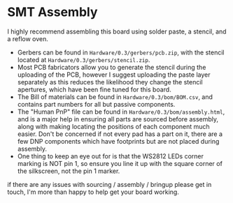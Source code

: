 # SMT Assembly
I highly recommend assembling this board using solder paste, a stencil, and a reflow oven.

- Gerbers can be found in `Hardware/0.3/gerbers/pcb.zip`, with the stencil located at `Hardware/0.3/gerbers/stencil.zip`. 
- Most PCB fabricators allow you to generate the stencil during the uploading of the PCB, however I suggest uploading the paste layer separately as this reduces the likelihood they change the stencil apertures, which have been fine tuned for this board. 
- The Bill of materials can be found in `Hardware/0.3/bom/BOM.csv`, and contains part numbers for all but passive components.
- The "Human PnP" file can be found in `Hardware/0.3/bom/assembly.html`, and is a major help in ensuring all parts are sourced before assembly, along with making locating the positions of each component much easier. Don't be concerned if not every pad has a part on it, there are a few DNP components which have footprints but are not placed during assembly. 
- One thing to keep an eye out for is that the WS2812 LEDs corner marking is NOT pin 1, so ensure you line it up with the square corner of the silkscreen, not the pin 1 marker.

if there are any issues with sourcing / assembly / bringup please get in touch, I'm more than happy to help get your board working. 
